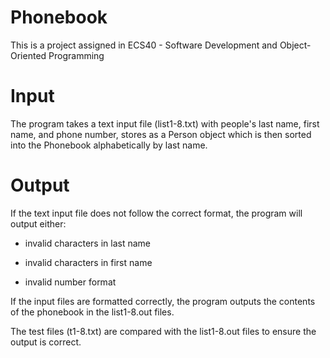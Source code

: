 # Phonebook
This is a project assigned in ECS40 - Software Development and Object-Oriented Programming

# Input
The program takes a text input file (list1-8.txt) with people's last name, first name, and phone number, stores as a Person object which is then sorted into the Phonebook alphabetically by last name. 

# Output
If the text input file does not follow the correct format, the program will output either:

 - invalid characters in last name
  
 - invalid characters in first name
  
 - invalid number format


If the input files are formatted correctly, the program outputs the contents of the phonebook in the list1-8.out files.

The test files (t1-8.txt) are compared with the list1-8.out files to ensure the output is correct. 


  
 


  
